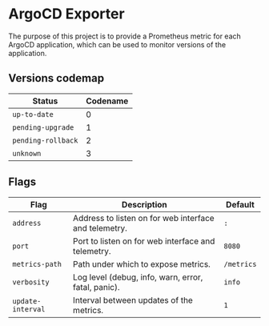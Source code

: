 # ArgoCD Exporter

The purpose of this project is to provide a Prometheus metric for each ArgoCD application, which can be used to monitor versions of the application.

## Versions codemap

| Status | Codename |
| ------- | -------- |
| `up-to-date` | 0 |
| `pending-upgrade`  | 1 |
| `pending-rollback` | 2 |
| `unknown` | 3 |

## Flags

| Flag | Description | Default |
| ---- | ----------- | ------- |
| `address` | Address to listen on for web interface and telemetry. | `:` |
| `port` | Port to listen on for web interface and telemetry. | `8080` |
| `metrics-path` | Path under which to expose metrics. | `/metrics` |
| `verbosity` | Log level (debug, info, warn, error, fatal, panic). | `info` |
| `update-interval` | Interval between updates of the metrics. | `1` |
